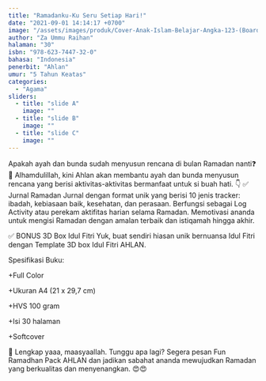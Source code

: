 ```yaml
---
title: "Ramadanku-Ku Seru Setiap Hari!"
date: "2021-09-01 14:14:17 +0700"
image: "/assets/images/produk/Cover-Anak-Islam-Belajar-Angka-123-(Boardbook)-Ahlan.jpg"
author: "Za Ummu Raihan"
halaman: "30"
isbn: "978-623-7447-32-0"
bahasa: "Indonesia"
penerbit: "Ahlan"
umur: "5 Tahun Keatas"
categories: 
  - "Agama"
sliders: 
  - title: "slide A"
    image: ""
  - title: "slide B"
    image: ""
  - title: "slide C"
    image: ""
---
```


Apakah ayah dan bunda sudah menyusun rencana di bulan Ramadan nanti❓
📌 Alhamdulillah, kini Ahlan akan membantu ayah dan bunda menyusun rencana yang berisi aktivitas-aktivitas bermanfaat untuk si buah hati.
 👇
✅ Jurnal Ramadan 
Jurnal dengan format unik yang berisi 10 jenis tracker: ibadah, kebiasaan baik, kesehatan, dan perasaan. Berfungsi sebagai Log Activity atau perekam aktifitas harian selama Ramadan. Memotivasi ananda untuk mengisi Ramadan dengan amalan terbaik dan istiqamah hingga akhir.

✅ BONUS 3D Box Idul Fitri
Yuk, buat sendiri hiasan unik bernuansa Idul Fitri dengan Template 3D box Idul Fitri AHLAN.


Spesifikasi Buku:

+Full Color

+Ukuran A4 (21 x 29,7 cm)

+HVS 100 gram

+Isi 30 halaman

+Softcover

💞 Lengkap yaaa, maasyaallah. Tunggu apa lagi? Segera pesan Fun Ramadhan Pack AHLAN dan jadikan sabahat ananda mewujudkan Ramadan yang berkualitas dan menyenangkan. 😍😍
